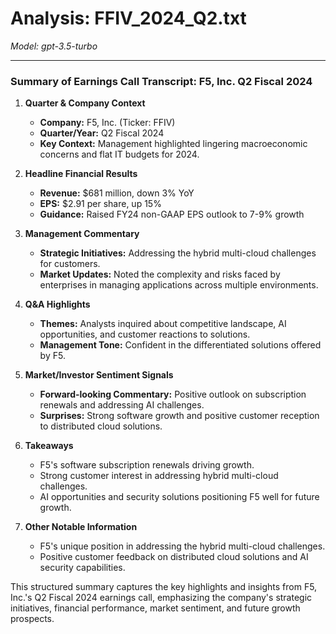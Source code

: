 # Analysis: FFIV_2024_Q2.txt

*Model: gpt-3.5-turbo*

---

### Summary of Earnings Call Transcript: F5, Inc. Q2 Fiscal 2024

1. **Quarter & Company Context**
   - **Company:** F5, Inc. (Ticker: FFIV)
   - **Quarter/Year:** Q2 Fiscal 2024
   - **Key Context:** Management highlighted lingering macroeconomic concerns and flat IT budgets for 2024.

2. **Headline Financial Results**
   - **Revenue:** $681 million, down 3% YoY
   - **EPS:** $2.91 per share, up 15%
   - **Guidance:** Raised FY24 non-GAAP EPS outlook to 7-9% growth

3. **Management Commentary**
   - **Strategic Initiatives:** Addressing the hybrid multi-cloud challenges for customers.
   - **Market Updates:** Noted the complexity and risks faced by enterprises in managing applications across multiple environments.

4. **Q&A Highlights**
   - **Themes:** Analysts inquired about competitive landscape, AI opportunities, and customer reactions to solutions.
   - **Management Tone:** Confident in the differentiated solutions offered by F5.

5. **Market/Investor Sentiment Signals**
   - **Forward-looking Commentary:** Positive outlook on subscription renewals and addressing AI challenges.
   - **Surprises:** Strong software growth and positive customer reception to distributed cloud solutions.

6. **Takeaways**
   - F5's software subscription renewals driving growth.
   - Strong customer interest in addressing hybrid multi-cloud challenges.
   - AI opportunities and security solutions positioning F5 well for future growth.

7. **Other Notable Information**
   - F5's unique position in addressing the hybrid multi-cloud challenges.
   - Positive customer feedback on distributed cloud solutions and AI security capabilities.

This structured summary captures the key highlights and insights from F5, Inc.'s Q2 Fiscal 2024 earnings call, emphasizing the company's strategic initiatives, financial performance, market sentiment, and future growth prospects.